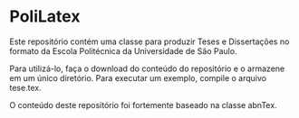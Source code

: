 # PoliLatex

Este repositório contém uma classe para produzir Teses e Dissertações no formato da Escola Politécnica da Universidade de São Paulo.

Para utilizá-lo, faça o download do conteúdo do repositório e o armazene em um único diretório. Para executar um exemplo, compile o arquivo tese.tex.

O conteúdo deste repositório foi fortemente baseado na classe abnTex. 
